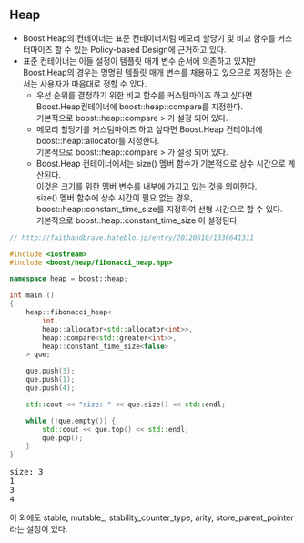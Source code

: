 ## Heap
- Boost.Heap의 컨테이너는 표준 컨테이너처럼 메모리 할당기 및 비교 함수를 커스터마이즈 할 수 있는 Policy-based Design에 근거하고 있다.  
- 표준 컨테이너는 이들 설정이 템플릿 매개 변수 순서에 의존하고 있지만 Boost.Heap의 경우는 명명된 템플릿 매개 변수를 채용하고 있으므로 지정하는 순서는 사용자가 마음대로 정할 수 있다.  
    - 우선 순위를 결정하기 위한 비교 함수를 커스텀마이즈 하고 싶다면 Boost.Heap컨테이너에 boost::heap::compare를 지정한다.  
      기본적으로 boost::heap::compare > 가 설정 되어 있다.
    - 메모리 할당기를 커스텀마이즈 하고 싶다면 Boost.Heap 컨테이너에 boost::heap::allocator를 지정한다.  
      기본적으로 boost::heap::compare > 가 설정 되어 있다.
    - Boost.Heap 컨테이너에서는 size() 멤버 함수가 기본적으로 상수 시간으로 계산된다.  
      이것은 크기를 위한 멤버 변수를 내부에 가지고 있는 것을 의미한다.  
      size() 멤버 함수에 상수 시간이 필요 없는 경우, boost::heap::constant_time_size를 지정하여 선형 시간으로 할 수 있다.  
      기본적으로 boost::heap::constant_time_size 이 설정된다.
  
```C++
// http://faithandbrave.hateblo.jp/entry/20120510/1336641311

#include <iostream>
#include <boost/heap/fibonacci_heap.hpp>

namespace heap = boost::heap;

int main ()
{
    heap::fibonacci_heap<
        int,
        heap::allocator<std::allocator<int>>,
        heap::compare<std::greater<int>>,
        heap::constant_time_size<false>
    > que;

    que.push(3);
    que.push(1);
    que.push(4);

    std::cout << "size: " << que.size() << std::endl;

    while (!que.empty()) {
        std::cout << que.top() << std::endl;
        que.pop();
    }
}
```
<pre>
size: 3
1
3
4
</pre>  
  
이 외에도 stable, mutable_, stability_counter_type, arity, store_parent_pointer 라는 설정이 있다.  
    
